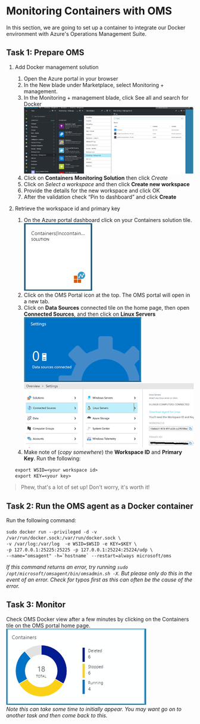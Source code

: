# Monitoring Containers with OMS
In this section, we are going to set up a container to integrate our Docker environment with Azure's Operations Management Suite.

## Task 1: Prepare OMS
1. Add Docker management solution
    1. Open the Azure portal in your browser
    2. In the New blade under Marketplace, select Monitoring + management.
    3. In the Monitoring + management blade, click See all and search for Docker<br>
    ![portal](portaloms.png)
    4. Click on **Containers Monitoring Solution** then click *Create*
    5. Click on _Select a workspace_ and then click **Create new workspace**
    6. Provide the details for the new workspace and click OK
    7. After the validation check “Pin to dashboard” and click **Create**

2. Retrieve the workspace id and primary key
    1. On the Azure portal dashboard click on your Containers solution tile.<br>
    ![tile](tile.PNG)
    2. Click on the OMS Portal icon at the top.  The OMS portal will open in a new tab.
    3. Click on **Data Sources** connected tile on the home page, then open **Connected Sources**, and then click on **Linux Servers**<br>
    ![datasources](datasources.png)<br>
    ![connectedsources](connectedsources.png)<br>
    4. Make note of (_copy somewhere_) the **Workspace ID** and **Primary Key**.  Run the following:
    ```
    export WSID=<your workspace id>
    export KEY=<your key>
    ```

> Phew, that's a lot of set up!  Don't worry, it's worth it!<br>

## Task 2: Run the OMS agent as a Docker container

Run the following command:

```
sudo docker run --privileged -d -v /var/run/docker.sock:/var/run/docker.sock \
-v /var/log:/var/log  -e WSID=$WSID -e KEY=$KEY \
-p 127.0.0.1:25225:25225 -p 127.0.0.1:25224:25224/udp \
--name="omsagent" -h=`hostname` --restart=always microsoft/oms
```
_If this command returns an error, try running `sudo /opt/microsoft/omsagent/bin/omsadmin.sh -X`.  But please only do this in the event of an error.  Check for typos first as this can often be the cause of the error._

## Task 3: Monitor
Check OMS Docker view after a few minutes by clicking on the Containers tile on the OMS portal home page.<br>
![omscontainerstile](containerstile.png)<br>  _Note this can take some time to initially appear.  You may want go on to another task and then come back to this._


